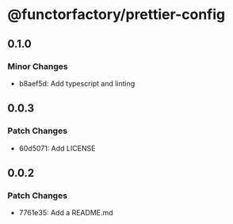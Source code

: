 # @functorfactory/prettier-config

## 0.1.0

### Minor Changes

- b8aef5d: Add typescript and linting

## 0.0.3

### Patch Changes

- 60d5071: Add LICENSE

## 0.0.2

### Patch Changes

- 7761e35: Add a README.md
